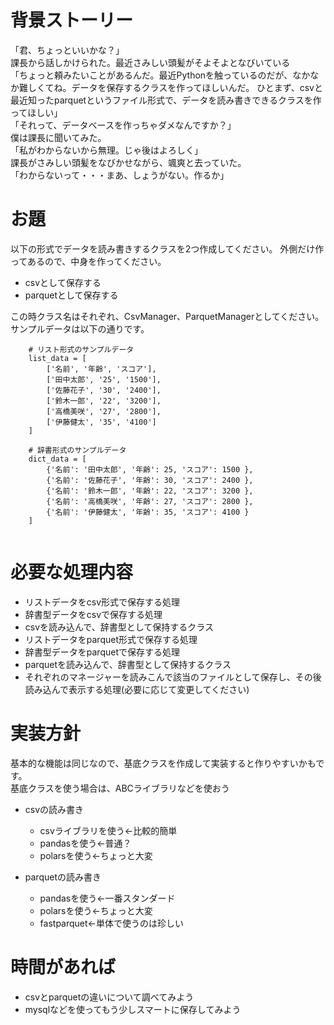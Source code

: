 # 背景ストーリー
「君、ちょっといいかな？」  
課長から話しかけられた。最近さみしい頭髪がそよそよとなびいている  
「ちょっと頼みたいことがあるんだ。最近Pythonを触っているのだが、なかなか難しくてね。データを保存するクラスを作ってほしいんだ。
ひとまず、csvと最近知ったparquetというファイル形式で、データを読み書きできるクラスを作ってほしい」  
「それって、データベースを作っちゃダメなんですか？」  
僕は課長に聞いてみた。  
「私がわからないから無理。じゃ後はよろしく」  
課長がさみしい頭髪をなびかせながら、颯爽と去っていた。  
「わからないって・・・まあ、しょうがない。作るか」  
 

# お題
以下の形式でデータを読み書きするクラスを2つ作成してください。
外側だけ作ってあるので、中身を作ってください。
- csvとして保存する
- parquetとして保存する

この時クラス名はそれぞれ、CsvManager、ParquetManagerとしてください。
サンプルデータは以下の通りです。


```
    # リスト形式のサンプルデータ
    list_data = [
        ['名前', '年齢', 'スコア'],
        ['田中太郎', '25', '1500'],
        ['佐藤花子', '30', '2400'],
        ['鈴木一郎', '22', '3200'],
        ['高橋美咲', '27', '2800'],
        ['伊藤健太', '35', '4100']
    ]
    
    # 辞書形式のサンプルデータ
    dict_data = [
        {'名前': '田中太郎', '年齢': 25, 'スコア': 1500 },
        {'名前': '佐藤花子', '年齢': 30, 'スコア': 2400 },
        {'名前': '鈴木一郎', '年齢': 22, 'スコア': 3200 },
        {'名前': '高橋美咲', '年齢': 27, 'スコア': 2800 },
        {'名前': '伊藤健太', '年齢': 35, 'スコア': 4100 }
    ]
    
```

# 必要な処理内容
- リストデータをcsv形式で保存する処理
- 辞書型データをcsvで保存する処理
- csvを読み込んで、辞書型として保持するクラス
- リストデータをparquet形式で保存する処理
- 辞書型データをparquetで保存する処理
- parquetを読み込んで、辞書型として保持するクラス
- それぞれのマネージャーを読みこんで該当のファイルとして保存し、その後読み込んで表示する処理(必要に応じて変更してください)


# 実装方針
基本的な機能は同じなので、基底クラスを作成して実装すると作りやすいかもです。  
基底クラスを使う場合は、ABCライブラリなどを使おう

- csvの読み書き
    - csvライブラリを使う←比較的簡単
    - pandasを使う←普通？
    - polarsを使う←ちょっと大変

- parquetの読み書き
    - pandasを使う←一番スタンダード
    - polarsを使う←ちょっと大変
    - fastparquet←単体で使うのは珍しい


# 時間があれば
- csvとparquetの違いについて調べてみよう
- mysqlなどを使ってもう少しスマートに保存してみよう
